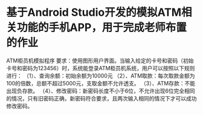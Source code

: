 # 基于Android Studio开发的模拟ATM相关功能的手机APP，用于完成老师布置的作业
ATM柜员机模拟程序 
要求：使用图形用户界面。当输入给定的卡号和密码（初始卡号和密码为123456）时，系统能登录ATM柜员机系统，用户可以按照以下规则进行：
（1）、查询余额：初始余额为10000元
（2）、ATM取款：每次取款金额为100的倍数，总额不超过5000元，支取金额不允许透支。
（3）、ATM存款：不能出现负存款。
（4）、修改密码：新密码长度不小于6位，不允许出现6位完全相同的情况，只有旧密码正确，新密码符合要求，且两次输入相同的情况下才可以成功修改密码。
